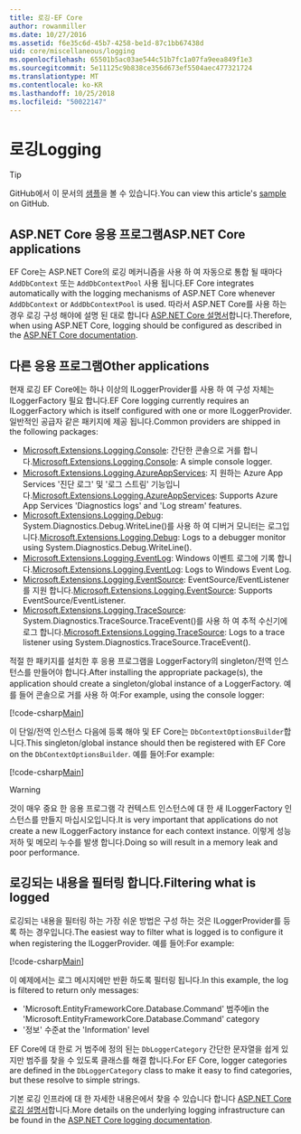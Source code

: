 ```yaml
---
title: 로깅-EF Core
author: rowanmiller
ms.date: 10/27/2016
ms.assetid: f6e35c6d-45b7-4258-be1d-87c1bb67438d
uid: core/miscellaneous/logging
ms.openlocfilehash: 65501b5ac03ae544c51b7fc1a07fa9eea849f1e3
ms.sourcegitcommit: 5e11125c9b838ce356d673ef5504aec477321724
ms.translationtype: MT
ms.contentlocale: ko-KR
ms.lasthandoff: 10/25/2018
ms.locfileid: "50022147"
---
```

# <a name="logging"></a><span data-ttu-id="79949-102">로깅</span><span class="sxs-lookup"><span data-stu-id="79949-102">Logging</span></span>

> [!TIP]  
> <span data-ttu-id="79949-103">GitHub에서 이 문서의 [샘플](https://github.com/aspnet/EntityFramework.Docs/tree/master/samples/core/Miscellaneous/Logging)을 볼 수 있습니다.</span><span class="sxs-lookup"><span data-stu-id="79949-103">You can view this article's [sample](https://github.com/aspnet/EntityFramework.Docs/tree/master/samples/core/Miscellaneous/Logging) on GitHub.</span></span>

## <a name="aspnet-core-applications"></a><span data-ttu-id="79949-104">ASP.NET Core 응용 프로그램</span><span class="sxs-lookup"><span data-stu-id="79949-104">ASP.NET Core applications</span></span>

<span data-ttu-id="79949-105">EF Core는 ASP.NET Core의 로깅 메커니즘을 사용 하 여 자동으로 통합 될 때마다 `AddDbContext` 또는 `AddDbContextPool` 사용 됩니다.</span><span class="sxs-lookup"><span data-stu-id="79949-105">EF Core integrates automatically with the logging mechanisms of ASP.NET Core whenever `AddDbContext` or `AddDbContextPool` is used.</span></span> <span data-ttu-id="79949-106">따라서 ASP.NET Core를 사용 하는 경우 로깅 구성 해야에 설명 된 대로 합니다 [ASP.NET Core 설명서](https://docs.microsoft.com/aspnet/core/fundamentals/logging?tabs=aspnetcore2x)합니다.</span><span class="sxs-lookup"><span data-stu-id="79949-106">Therefore, when using ASP.NET Core, logging should be configured as described in the [ASP.NET Core documentation](https://docs.microsoft.com/aspnet/core/fundamentals/logging?tabs=aspnetcore2x).</span></span>

## <a name="other-applications"></a><span data-ttu-id="79949-107">다른 응용 프로그램</span><span class="sxs-lookup"><span data-stu-id="79949-107">Other applications</span></span>

<span data-ttu-id="79949-108">현재 로깅 EF Core에는 하나 이상의 ILoggerProvider를 사용 하 여 구성 자체는 ILoggerFactory 필요 합니다.</span><span class="sxs-lookup"><span data-stu-id="79949-108">EF Core logging currently requires an ILoggerFactory which is itself configured with one or more ILoggerProvider.</span></span> <span data-ttu-id="79949-109">일반적인 공급자 같은 패키지에 제공 됩니다.</span><span class="sxs-lookup"><span data-stu-id="79949-109">Common providers are shipped in the following packages:</span></span>

* <span data-ttu-id="79949-110">[Microsoft.Extensions.Logging.Console](https://www.nuget.org/packages/Microsoft.Extensions.Logging.Console/): 간단한 콘솔으로 거를 합니다.</span><span class="sxs-lookup"><span data-stu-id="79949-110">[Microsoft.Extensions.Logging.Console](https://www.nuget.org/packages/Microsoft.Extensions.Logging.Console/): A simple console logger.</span></span>
* <span data-ttu-id="79949-111">[Microsoft.Extensions.Logging.AzureAppServices](https://www.nuget.org/packages/Microsoft.Extensions.Logging.AzureAppServices/): 지 원하는 Azure App Services '진단 로그' 및 '로그 스트림' 기능입니다.</span><span class="sxs-lookup"><span data-stu-id="79949-111">[Microsoft.Extensions.Logging.AzureAppServices](https://www.nuget.org/packages/Microsoft.Extensions.Logging.AzureAppServices/): Supports Azure App Services 'Diagnostics logs' and 'Log stream' features.</span></span>
* <span data-ttu-id="79949-112">[Microsoft.Extensions.Logging.Debug](https://www.nuget.org/packages/Microsoft.Extensions.Logging.Debug/): System.Diagnostics.Debug.WriteLine()를 사용 하 여 디버거 모니터는 로그입니다.</span><span class="sxs-lookup"><span data-stu-id="79949-112">[Microsoft.Extensions.Logging.Debug](https://www.nuget.org/packages/Microsoft.Extensions.Logging.Debug/): Logs to a debugger monitor using System.Diagnostics.Debug.WriteLine().</span></span>
* <span data-ttu-id="79949-113">[Microsoft.Extensions.Logging.EventLog](https://www.nuget.org/packages/Microsoft.Extensions.Logging.EventLog/): Windows 이벤트 로그에 기록 합니다.</span><span class="sxs-lookup"><span data-stu-id="79949-113">[Microsoft.Extensions.Logging.EventLog](https://www.nuget.org/packages/Microsoft.Extensions.Logging.EventLog/): Logs to Windows Event Log.</span></span>
* <span data-ttu-id="79949-114">[Microsoft.Extensions.Logging.EventSource](https://www.nuget.org/packages/Microsoft.Extensions.Logging.EventSource/): EventSource/EventListener를 지원 합니다.</span><span class="sxs-lookup"><span data-stu-id="79949-114">[Microsoft.Extensions.Logging.EventSource](https://www.nuget.org/packages/Microsoft.Extensions.Logging.EventSource/): Supports EventSource/EventListener.</span></span>
* <span data-ttu-id="79949-115">[Microsoft.Extensions.Logging.TraceSource](https://www.nuget.org/packages/Microsoft.Extensions.Logging.TraceSource/): System.Diagnostics.TraceSource.TraceEvent()를 사용 하 여 추적 수신기에 로그 합니다.</span><span class="sxs-lookup"><span data-stu-id="79949-115">[Microsoft.Extensions.Logging.TraceSource](https://www.nuget.org/packages/Microsoft.Extensions.Logging.TraceSource/): Logs to a trace listener using System.Diagnostics.TraceSource.TraceEvent().</span></span>

<span data-ttu-id="79949-116">적절 한 패키지를 설치한 후 응용 프로그램을 LoggerFactory의 singleton/전역 인스턴스를 만들어야 합니다.</span><span class="sxs-lookup"><span data-stu-id="79949-116">After installing the appropriate package(s), the application should create a singleton/global instance of a LoggerFactory.</span></span> <span data-ttu-id="79949-117">예를 들어 콘솔으로 거를 사용 하 여:</span><span class="sxs-lookup"><span data-stu-id="79949-117">For example, using the console logger:</span></span>

[!code-csharp[Main](../../../samples/core/Miscellaneous/Logging/Logging/BloggingContext.cs#DefineLoggerFactory)]

<span data-ttu-id="79949-118">이 단일/전역 인스턴스 다음에 등록 해야 및 EF Core는 `DbContextOptionsBuilder`합니다.</span><span class="sxs-lookup"><span data-stu-id="79949-118">This singleton/global instance should then be registered with EF Core on the `DbContextOptionsBuilder`.</span></span> <span data-ttu-id="79949-119">예를 들어:</span><span class="sxs-lookup"><span data-stu-id="79949-119">For example:</span></span>

[!code-csharp[Main](../../../samples/core/Miscellaneous/Logging/Logging/BloggingContext.cs#RegisterLoggerFactory)]

> [!WARNING]
> <span data-ttu-id="79949-120">것이 매우 중요 한 응용 프로그램 각 컨텍스트 인스턴스에 대 한 새 ILoggerFactory 인스턴스를 만들지 마십시오입니다.</span><span class="sxs-lookup"><span data-stu-id="79949-120">It is very important that applications do not create a new ILoggerFactory instance for each context instance.</span></span> <span data-ttu-id="79949-121">이렇게 성능 저하 및 메모리 누수를 발생 합니다.</span><span class="sxs-lookup"><span data-stu-id="79949-121">Doing so will result in a memory leak and poor performance.</span></span>

## <a name="filtering-what-is-logged"></a><span data-ttu-id="79949-122">로깅되는 내용을 필터링 합니다.</span><span class="sxs-lookup"><span data-stu-id="79949-122">Filtering what is logged</span></span>

<span data-ttu-id="79949-123">로깅되는 내용을 필터링 하는 가장 쉬운 방법은 구성 하는 것은 ILoggerProvider를 등록 하는 경우입니다.</span><span class="sxs-lookup"><span data-stu-id="79949-123">The easiest way to filter what is logged is to configure it when registering the ILoggerProvider.</span></span> <span data-ttu-id="79949-124">예를 들어:</span><span class="sxs-lookup"><span data-stu-id="79949-124">For example:</span></span>

[!code-csharp[Main](../../../samples/core/Miscellaneous/Logging/Logging/BloggingContextWithFiltering.cs#DefineLoggerFactory)]

<span data-ttu-id="79949-125">이 예제에서는 로그 메시지에만 반환 하도록 필터링 됩니다.</span><span class="sxs-lookup"><span data-stu-id="79949-125">In this example, the log is filtered to return only messages:</span></span>
 * <span data-ttu-id="79949-126">'Microsoft.EntityFrameworkCore.Database.Command' 범주에</span><span class="sxs-lookup"><span data-stu-id="79949-126">in the 'Microsoft.EntityFrameworkCore.Database.Command' category</span></span>
 * <span data-ttu-id="79949-127">'정보' 수준</span><span class="sxs-lookup"><span data-stu-id="79949-127">at the 'Information' level</span></span>

<span data-ttu-id="79949-128">EF Core에 대 한로 거 범주에 정의 된는 `DbLoggerCategory` 간단한 문자열을 쉽게 있지만 범주를 찾을 수 있도록 클래스를 해결 합니다.</span><span class="sxs-lookup"><span data-stu-id="79949-128">For EF Core, logger categories are defined in the `DbLoggerCategory` class to make it easy to find categories, but these resolve to simple strings.</span></span>

<span data-ttu-id="79949-129">기본 로깅 인프라에 대 한 자세한 내용은에서 찾을 수 있습니다 합니다 [ASP.NET Core 로깅 설명서](https://docs.microsoft.com/aspnet/core/fundamentals/logging?tabs=aspnetcore2x)합니다.</span><span class="sxs-lookup"><span data-stu-id="79949-129">More details on the underlying logging infrastructure can be found in the [ASP.NET Core logging documentation](https://docs.microsoft.com/aspnet/core/fundamentals/logging?tabs=aspnetcore2x).</span></span>

